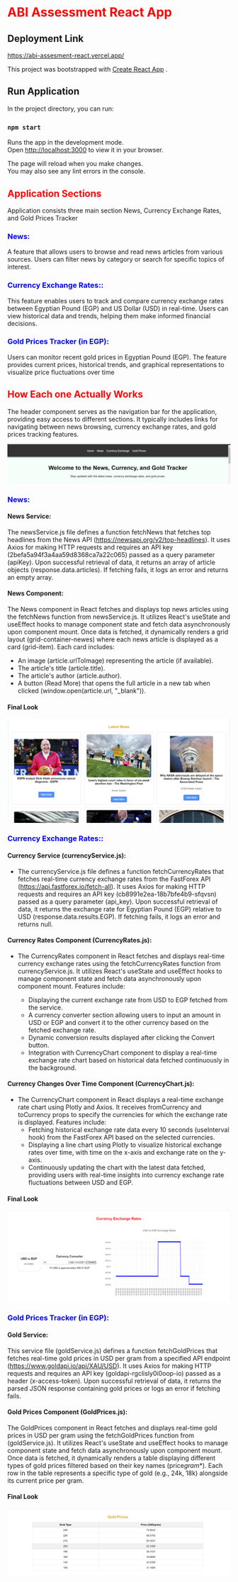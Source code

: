 # <span style="color: red; font-weight: bold;"> ABI Assessment React App </span>

## Deployment Link

https://abi-assesment-react.vercel.app/

This project was bootstrapped with [Create React App](https://github.com/facebook/create-react-app) .

## Run Application

In the project directory, you can run:

### `npm start`

Runs the app in the development mode.\
Open [http://localhost:3000](http://localhost:3000) to view it in your browser.

The page will reload when you make changes.\
You may also see any lint errors in the console.

## <span style="color: red; font-weight: bold;"> Application Sections </span>

Application consists three main section News, Currency Exchange Rates, and Gold Prices Tracker

### <span style="color: blue; font-weight: bold;"> News: </span>

A feature that allows users to browse and read news articles from various sources. Users can filter news by category or search for specific topics of interest.

### <span style="color: blue; font-weight: bold;"> Currency Exchange Rates:: </span>

This feature enables users to track and compare currency exchange rates between Egyptian Pound (EGP) and US Dollar (USD) in real-time. Users can view historical data and trends, helping them make informed financial decisions.

### <span style="color: blue; font-weight: bold;"> Gold Prices Tracker (in EGP): </span>

Users can monitor recent gold prices in Egyptian Pound (EGP). The feature provides current prices, historical trends, and graphical representations to visualize price fluctuations over time

## <span style="color: red; font-weight: bold;"> How Each one Actually Works </span>

The header component serves as the navigation bar for the application, providing easy access to different sections. It typically includes links for navigating between news browsing, currency exchange rates, and gold prices tracking features.

![alt text](image.png)

### <span style="color: blue; font-weight: bold;"> News: </span>

#### News Service:

The newsService.js file defines a function fetchNews that fetches top headlines from the News API (https://newsapi.org/v2/top-headlines). It uses Axios for making HTTP requests and requires an API key (2befa5a94f3a4aa59d8368ca7a22c065) passed as a query parameter (apiKey). Upon successful retrieval of data, it returns an array of article objects (response.data.articles). If fetching fails, it logs an error and returns an empty array.

#### News Component:

The News component in React fetches and displays top news articles using the fetchNews function from newsService.js. It utilizes React's useState and useEffect hooks to manage component state and fetch data asynchronously upon component mount. Once data is fetched, it dynamically renders a grid layout (grid-container-newes) where each news article is displayed as a card (grid-item). Each card includes:

- An image (article.urlToImage) representing the article (if available).
- The article's title (article.title).
- The article's author (article.author).
- A button (Read More) that opens the full article in a new tab when clicked (window.open(article.url, "\_blank")).

#### Final Look

![alt text](image-1.png)

### <span style="color: blue; font-weight: bold;"> Currency Exchange Rates:: </span>

#### Currency Service (currencyService.js):

- The currencyService.js file defines a function fetchCurrencyRates that fetches real-time currency exchange rates from the FastForex API (https://api.fastforex.io/fetch-all). It uses Axios for making HTTP requests and requires an API key (cb8991e2ea-18b7bfe4b9-sfqvsn) passed as a query parameter (api_key). Upon successful retrieval of data, it returns the exchange rate for Egyptian Pound (EGP) relative to USD (response.data.results.EGP). If fetching fails, it logs an error and returns null.

#### Currency Rates Component (CurrencyRates.js):

- The CurrencyRates component in React fetches and displays real-time currency exchange rates using the fetchCurrencyRates function from currencyService.js. It utilizes React's useState and useEffect hooks to manage component state and fetch data asynchronously upon component mount. Features include:

  - Displaying the current exchange rate from USD to EGP fetched from the service.
  - A currency converter section allowing users to input an amount in USD or EGP and convert it to the other currency based on the fetched exchange rate.
  - Dynamic conversion results displayed after clicking the Convert button.
  - Integration with CurrencyChart component to display a real-time exchange rate chart based on historical data fetched continuously in the background.

#### Currency Changes Over Time Component (CurrencyChart.js):

- The CurrencyChart component in React displays a real-time exchange rate chart using Plotly and Axios. It receives fromCurrency and toCurrency props to specify the currencies for which the exchange rate is displayed. Features include:
  - Fetching historical exchange rate data every 10 seconds (useInterval hook) from the FastForex API based on the selected currencies.
  - Displaying a line chart using Plotly to visualize historical exchange rates over time, with time on the x-axis and exchange rate on the y-axis.
  - Continuously updating the chart with the latest data fetched, providing users with real-time insights into currency exchange rate fluctuations between USD and EGP.

#### Final Look

![alt text](image-4.png)

### <span style="color: blue; font-weight: bold;"> Gold Prices Tracker (in EGP): </span>

#### Gold Service:

This service file (goldService.js) defines a function fetchGoldPrices that fetches real-time gold prices in USD per gram from a specified API endpoint (https://www.goldapi.io/api/XAU/USD). It uses Axios for making HTTP requests and requires an API key (goldapi-rgclisly0i0oop-io) passed as a header (x-access-token). Upon successful retrieval of data, it returns the parsed JSON response containing gold prices or logs an error if fetching fails.

#### Gold Prices Component (GoldPrices.js):

The GoldPrices component in React fetches and displays real-time gold prices in USD per gram using the fetchGoldPrices function from (goldService.js). It utilizes React's useState and useEffect hooks to manage component state and fetch data asynchronously upon component mount. Once data is fetched, it dynamically renders a table displaying different types of gold prices filtered based on their key names (price*gram*\*). Each row in the table represents a specific type of gold (e.g., 24k, 18k) alongside its current price per gram.

#### Final Look

![alt text](image-3.png)
